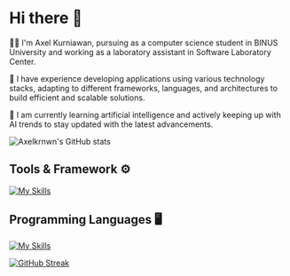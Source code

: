 # Hi there 👋

🧒🏻 I'm Axel Kurniawan, pursuing as a computer science student in BINUS University and working as a laboratory assistant in Software Laboratory Center. 

🌟 I have experience developing applications using various technology stacks, adapting to different frameworks, languages, and architectures to build efficient and scalable solutions.

📔 I am currently learning artificial intelligence and actively keeping up with AI trends to stay updated with the latest advancements.

![Axelkrnwn's GitHub stats](https://github-readme-stats.vercel.app/api?username=axelkrnwn&show_icons=true&theme=radical)

## Tools & Framework ⚙️
[![My Skills](https://skillicons.dev/icons?i=laravel,react,vite,unity,tailwind,bootstrap,docker,express,mongodb,firebase,mysql,postgresql,flask,electron,tauri,sklearn,tensorflow,scss,svelte,nest,azure,terraform,git)](https://skillicons.dev)

## Programming Languages 🖥️
[![My Skills](https://skillicons.dev/icons?i=js,c,cs,cpp,java,python,php,kotlin,rust,go,ts)](https://skillicons.dev)

[![GitHub Streak](https://github-readme-streak-stats.herokuapp.com?user=axelkrnwn%20&theme=radical)](https://git.io/streak-stats)
<!--
**axelkrnwn/axelkrnwn** is a ✨ _special_ ✨ repository because its `README.md` (this file) appears on your GitHub profile.

Here are some ideas to get you started:

-  I’m currently working on ...
-  I’m currently learning ...
- 👯 I’m looking to collaborate on ...
- 🤔 I’m looking for help with ...
- 💬 Ask me about ...
- 📫 How to reach me: ...
- 😄 Pronouns: ...
- ⚡ Fun fact: ...
-->

